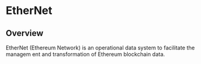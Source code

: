 # EtherNet

## Overview
EtherNet (Ethereum Network) is an operational data system to facilitate the managem ent and transformation of Ethereum blockchain data.
